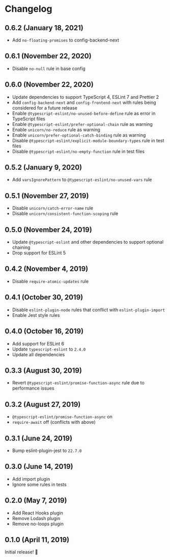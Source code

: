 # Changelog

## 0.6.2 (January 18, 2021)

- Add `no-floating-promises` to config-backend-next

## 0.6.1 (November 22, 2020)

- Disable `no-null` rule in base config

## 0.6.0 (November 22, 2020)

- Update dependencies to support TypeScript 4, ESLint 7 and Prettier 2
- Add `config-backend-next` and `config-frontend-next` with rules being considered for a future release
- Enable `@typescript-eslint/no-unused-before-define` rule as error in TypeScript files
- Enable `@typescript-eslint/prefer-optional-chain` rule as warning
- Enable `unicorn/no-reduce` rule as warning
- Enable `unicorn/prefer-optional-catch-binding` rule as warning
- Disable `@typescript-eslint/explicit-module-boundary-types` rule in test files
- Disable `@typescript-eslint/no-empty-function` rule in test files

## 0.5.2 (January 9, 2020)

- Add `varsIgnorePattern` to `@typescript-eslint/no-unused-vars` rule

## 0.5.1 (November 27, 2019)

- Disable `unicorn/catch-error-name` rule
- Disable `unicorn/consistent-function-scoping` rule

## 0.5.0 (November 24, 2019)

- Update `@typescript-eslint` and other dependencies to support optional chaining
- Drop support for ESLint 5

## 0.4.2 (November 4, 2019)

- Disable `require-atomic-updates` rule

## 0.4.1 (October 30, 2019)

- Disable `eslint-plugin-node` rules that conflict with `eslint-plugin-import`
- Enable Jest style rules

## 0.4.0 (October 16, 2019)

- Add support for ESLint 6
- Update `typescript-eslint` to `2.4.0`
- Update all dependencies

## 0.3.3 (August 30, 2019)

- Revert `@typescript-eslint/promise-function-async` rule due to performance issues

## 0.3.2 (August 27, 2019)

- `@typescript-eslint/promise-function-async` on
- `require-await` off (conflicts with above)

## 0.3.1 (June 24, 2019)

- Bump eslint-plugin-jest to `22.7.0`

## 0.3.0 (June 14, 2019)

- Add import plugin
- Ignore some rules in tests

## 0.2.0 (May 7, 2019)

- Add React Hooks plugin
- Remove Lodash plugin
- Remove no-loops plugin

## 0.1.0 (April 11, 2019)

Initial release! :tada:
